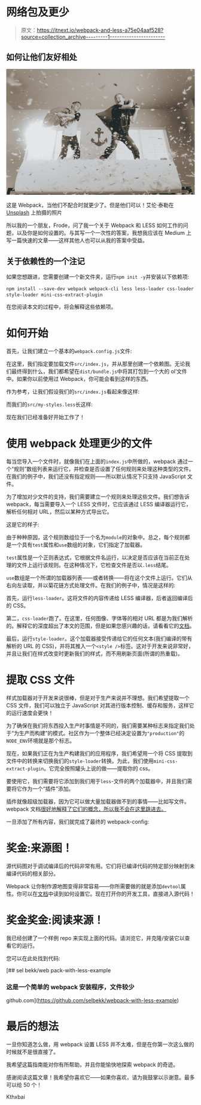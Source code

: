 # 网络包及更少

> 原文：<https://itnext.io/webpack-and-less-a75e04aaf528?source=collection_archive---------1----------------------->

## 如何让他们友好相处

![](img/d9d85dbab2f04f3be4675e69a69bdcf3.png)

这是 Webpack，当他们不配合时就更少了。但是他们可以！艾伦·泰勒在 [Unsplash](https://unsplash.com?utm_source=medium&utm_medium=referral) 上拍摄的照片

所以我的一个朋友，Frode，问了我一个关于 Webpack 和 LESS 如何工作的问题，以及你是如何设置的。与其写一个一次性的答案，我想我应该在 Medium 上写一篇快速的文章——这样其他人也可以从我的答案中受益。

## 关于依赖性的一个注记

如果您想跟进，您需要创建一个新文件夹，运行`npm init -y`并安装以下依赖项:

```
npm install --save-dev webpack webpack-cli less less-loader css-loader style-loader mini-css-extract-plugin
```

在您阅读本文的过程中，将会解释这些依赖项。

# 如何开始

首先，让我们建立一个基本的`webpack.config.js`文件:

在这里，我们指定要加载文件`src/index.js`，并从那里创建一个依赖图。无论我们最终得到什么，我们都希望在`dist/bundle.js`中将其打包到一个大的 ol’文件中。如果你以前使用过 Webpack，你可能会看到这样的东西。

作为参考，让我们假设我们的`src/index.js`看起来像这样:

而我们的`src/my-styles.less`长这样:

现在我们已经准备好开始工作了！

# 使用 webpack 处理更少的文件

每当您导入一个文件时，就像我们在上面的`index.js`中所做的，webpack 通过一个“规则”数组列表来运行它，并检查是否设置了任何规则来处理这种类型的文件。在我们的例子中，我们还没有指定规则——所以默认情况下只支持 JavaScript 文件。

为了增加对少文件的支持，我们需要建立一个规则来处理这些文件。我们想告诉 webpack，每当需要导入一个 LESS 文件时，它应该通过 LESS 编译器运行它，解析任何相对 URL，然后以某种方式导出它。

这是它的样子:

由于种种原因，这个规则数组位于一个名为`module`的对象中。总之，每个规则都是一个具有`test`属性和`use`数组的对象，它们指定了加载器。

`test`属性是一个正则表达式，它根据文件名运行，以决定是否应该在当前正在处理的文件上运行该规则。在这种情况下，它检查文件是否以`.less`结尾。

`use`数组是一个所谓的加载器列表——或者转换——将在这个文件上运行。它们从右向左读取，并以菊花链方式处理文件。在我们的例子中，情况是这样的:

首先，运行`less-loader`。这将文件的内容传递给 LESS 编译器，后者返回编译后的 CSS。

第二，`css-loader`跑了。在这里，任何图像、字体等的相对 URL 都是为我们解析的。解释它的深度超出了本文的范围，但是如果您感兴趣的话，请看看它的[文档](https://github.com/webpack-contrib/css-loader)。

最后，运行`style-loader`。这个加载器接受传递给它的任何文本(我们编译的带有解析的 URL 的 CSS)，并将其推入一个`<style />`标签。这对于开发来说非常好，并且让我们在样式改变时更新我们的样式，而不用刷新页面(所谓的热重载)。

# 提取 CSS 文件

样式加载器对于开发来说很棒，但是对于生产来说并不理想。我们希望提取一个 CSS 文件，我们可以独立于 JavaScript 对其进行版本控制、缓存和服务，这样它的运行速度会更快！

为了确保在我们将东西投入生产时事情是不同的，我们需要某种标志来指定我们处于“为生产而构建”的模式。社区作为一个整体已经决定设置为`"production"`的`NODE_ENV`环境就是那个标志。

现在，如果我们正在为生产构建我们的应用程序，我们希望用一个将 CSS 提取到文件中的转换来切换我们的`style-loader`转换。为此，我们使用`mini-css-extract-plugin`。它完全按照罐头上说的做——提取你的 css。

要使用它，我们需要将它添加到我们用于`less`-文件的两个加载器中，并且我们需要将它作为一个“插件”添加。

插件就像超级加载器，因为它可以做大量加载器做不到的事情——比如写文件。webpack 文档[很好地解释了它们的概念，所以我不会在这里跳进去。](https://webpack.js.org/concepts/plugins/)

一旦添加了所有内容，我们就完成了最终的 webpack-config:

# 奖金:来源图！

源代码图对于调试编译后的代码非常有用。它们将已编译代码的特定部分映射到未编译代码的相关部分。

Webpack 让你制作源地图变得非常容易——你所需要做的就是添加`devtool`属性。你可以在[文档](https://webpack.js.org/configuration/devtool/)中读到如何设置它。现在打开你的开发工具，直接进入源代码！

# 奖金奖金:阅读来源！

我已经创建了一个样例 repo 来实现上面的代码。请浏览它，并克隆/安装它以查看它的运行。

您可以在此处找到代码:

[](https://github.com/selbekk/webpack-with-less-example) [## sel bekk/web pack-with-less-example

### 这是一个简单的 webpack 安装程序，文件较少

github.com](https://github.com/selbekk/webpack-with-less-example) 

# 最后的想法

一旦你知道怎么做，用 webpack 设置 LESS 并不太难，但是在你第一次这么做的时候就不是很直接了。

我希望这篇指南能对你有所帮助，并且你能愉快地探索 webpack 的奇迹。

感谢阅读这篇文章！我希望你喜欢它——如果你喜欢，请为我鼓掌以示谢意。最多可以给 50 个！

Kthxbai